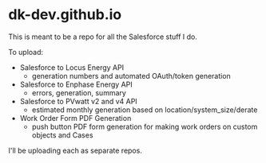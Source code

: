 dk-dev.github.io
================
This is meant to be a repo for all the Salesforce stuff I do.

To upload:
* Salesforce to Locus Energy API
	- generation numbers and automated OAuth/token generation
* Salesforce to Enphase Energy API
	- errors, generation, summary
* Salesforce to PVwatt v2 and v4 API
	- estimated monthly generation based on location/system_size/derate
* Work Order Form PDF Generation
	- push button PDF form generation for making work orders on custom objects and Cases

I'll be uploading each as separate repos.